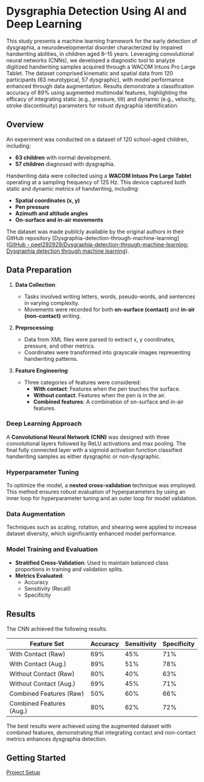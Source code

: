 # Dysgraphia Detection Using AI and Deep Learning

This study presents a machine learning framework for the early detection of dysgraphia, a neurodevelopmental disorder characterized by impaired handwriting abilities, in children aged 8–15 years. Leveraging convolutional neural networks (CNNs), we developed a diagnostic tool to analyze digitized handwriting samples acquired through a WACOM Intuos Pro Large Tablet. The dataset comprised kinematic and spatial data from 120 participants (63 neurotypical, 57 dysgraphic), with model performance enhanced through data augmentation. Results demonstrate a classification accuracy of 89% using augmented multimodal features, highlighting the efficacy of integrating static (e.g., pressure, tilt) and dynamic (e.g., velocity, stroke discontinuity) parameters for robust dysgraphia identification.

## Overview

An experiment was conducted on a dataset of 120 school-aged children, including:

- **63 children** with normal development.
- **57 children** diagnosed with dysgraphia.

Handwriting data were collected using a **WACOM Intuos Pro Large Tablet** operating at a sampling frequency of 125 Hz. This device captured both static and dynamic metrics of handwriting, including:

- **Spatial coordinates (x, y)**
- **Pen pressure**
- **Azimuth and altitude angles**
- **On-surface and in-air movements**

The dataset was made publicly available by the original authors in their GitHub repository [Dysgraphia-detection-through-machine-learning]([GitHub - peet292929/Dysgraphia-detection-through-machine-learning: Dysgraphia detection through machine learning](https://github.com/peet292929/Dysgraphia-detection-through-machine-learning)).

## Data Preparation

1. **Data Collection**:
   
   - Tasks involved writing letters, words, pseudo-words, and sentences in varying complexity.
   - Movements were recorded for both **on-surface (contact)** and **in-air (non-contact)** writing.

2. **Preprocessing**:
   
   - Data from XML files were parsed to extract x, y coordinates, pressure, and other metrics.
   - Coordinates were transformed into grayscale images representing handwriting patterns.

3. **Feature Engineering**:
   
   - Three categories of features were considered:
     - **With contact**: Features when the pen touches the surface.
     - **Without contact**: Features when the pen is in the air.
     - **Combined features**: A combination of on-surface and in-air features.

### Deep Learning Approach

A **Convolutional Neural Network (CNN)** was designed with three convolutional layers followed by ReLU activations and max pooling. The final fully connected layer with a sigmoid activation function classified handwriting samples as either dysgraphic or non-dysgraphic.

### Hyperparameter Tuning

To optimize the model, a **nested cross-validation** technique was employed. This method ensures robust evaluation of hyperparameters by using an inner loop for hyperparameter tuning and an outer loop for model validation.

### Data Augmentation

Techniques such as scaling, rotation, and shearing were applied to increase dataset diversity, which significantly enhanced model performance.

### Model Training and Evaluation

- **Stratified Cross-Validation**: Used to maintain balanced class proportions in training and validation splits.
- **Metrics Evaluated**:
  - Accuracy
  - Sensitivity (Recall)
  - Specificity

## Results

The CNN achieved the following results:

| Feature Set              | Accuracy | Sensitivity | Specificity |
| ------------------------ | -------- | ----------- | ----------- |
| With Contact (Raw)       | 69%      | 45%         | 71%         |
| With Contact (Aug.)      | 89%      | 51%         | 78%         |
| Without Contact (Raw)    | 80%      | 40%         | 63%         |
| Without Contact (Aug.)   | 69%      | 45%         | 71%         |
| Combined Features (Raw)  | 50%      | 60%         | 66%         |
| Combined Features (Aug.) | 80%      | 62%         | 72%         |

The best results were achieved using the augmented dataset with combined features, demonstrating that integrating contact and non-contact metrics enhances dysgraphia detection.

## Getting Started

[Project Setup](./docs/setup.md)
